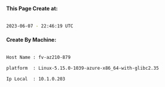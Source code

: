 
   
#### This Page Create at:

```bash

2023-06-07 - 22:46:19 UTC

```

#### Create By Machine:

```bash

Host Name : fv-az210-879

platform  : Linux-5.15.0-1039-azure-x86_64-with-glibc2.35

Ip Local  : 10.1.0.203

```

